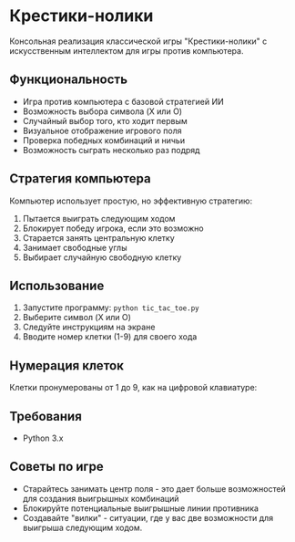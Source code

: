# Крестики-нолики

Консольная реализация классической игры "Крестики-нолики" с искусственным интеллектом для игры против компьютера.

## Функциональность

- Игра против компьютера с базовой стратегией ИИ
- Возможность выбора символа (X или O)
- Случайный выбор того, кто ходит первым
- Визуальное отображение игрового поля
- Проверка победных комбинаций и ничьи
- Возможность сыграть несколько раз подряд

## Стратегия компьютера

Компьютер использует простую, но эффективную стратегию:
1. Пытается выиграть следующим ходом
2. Блокирует победу игрока, если это возможно
3. Старается занять центральную клетку
4. Занимает свободные углы
5. Выбирает случайную свободную клетку

## Использование

1. Запустите программу: `python tic_tac_toe.py`
2. Выберите символ (X или O)
3. Следуйте инструкциям на экране
4. Вводите номер клетки (1-9) для своего хода

## Нумерация клеток

Клетки пронумерованы от 1 до 9, как на цифровой клавиатуре:

## Требования

- Python 3.x

## Советы по игре

- Старайтесь занимать центр поля - это дает больше возможностей для создания выигрышных комбинаций
- Блокируйте потенциальные выигрышные линии противника
- Создавайте "вилки" - ситуации, где у вас две возможности для выигрыша следующим ходом.
